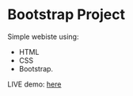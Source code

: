 # Bootstrap Project

Simple webiste using: 
* HTML
* CSS
* Bootstrap.

LIVE demo: [here](https://henks20.github.io/bootstrap-website/)

